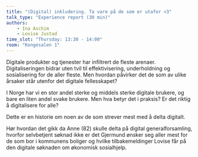```yaml
---
title: "(Digital) inkludering. Ta vare på de som er utafor <3"
talk_type: "Experience report (30 min)"
authors:
    - Ina Aschim
    - Lovise Justad
time_slot: "Thursday: 13:30 - 14:00"
room: "Kongesalen 1"
---
```

Digitale produkter og tjenester har infiltrert de fleste arenaer. Digitaliseringen bidrar uten tvil til effektivisering, underholdning og sosialisering for de aller fleste. Men hvordan påvirker det de som av ulike årsaker står utenfor det digitale fellesskapet? 

I Norge har vi en stor andel sterke og middels sterke digitale brukere, og bare en liten andel svake brukere. Men hva betyr det i praksis? Er det riktig å digitalisere for alle?

Dette er en historie om noen av de som strever mest med å delta digitalt. 

Hør hvordan det gikk da Anne (82) skulle delta på digital generalforsamling, hvorfor selvbetjent søknad ikke er det Gjermund ønsker seg aller mest for de som bor i kommunens boliger og hvilke tilbakemeldinger Lovise får på den digitale søknaden om økonomisk sosialhjelp.

